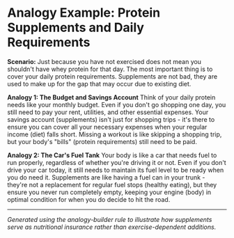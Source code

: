 # Analogy Example: Protein Supplements and Daily Requirements

**Scenario:** Just because you have not exercised does not mean you shouldn't have whey protein for that day. The most important thing is to cover your daily protein requirements. Supplements are not bad, they are used to make up for the gap that may occur due to existing diet.

**Analogy 1: The Budget and Savings Account**
Think of your daily protein needs like your monthly budget. Even if you don't go shopping one day, you still need to pay your rent, utilities, and other essential expenses. Your savings account (supplements) isn't just for shopping trips - it's there to ensure you can cover all your necessary expenses when your regular income (diet) falls short. Missing a workout is like skipping a shopping trip, but your body's "bills" (protein requirements) still need to be paid.

**Analogy 2: The Car's Fuel Tank**
Your body is like a car that needs fuel to run properly, regardless of whether you're driving it or not. Even if you don't drive your car today, it still needs to maintain its fuel level to be ready when you do need it. Supplements are like having a fuel can in your trunk - they're not a replacement for regular fuel stops (healthy eating), but they ensure you never run completely empty, keeping your engine (body) in optimal condition for when you do decide to hit the road.

---

*Generated using the analogy-builder rule to illustrate how supplements serve as nutritional insurance rather than exercise-dependent additions.* 